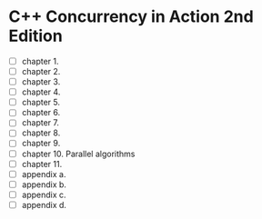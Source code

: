 # C++ Concurrency in Action 2nd Edition

* [ ] chapter 1. 
* [ ] chapter 2.
* [ ] chapter 3.
* [ ] chapter 4.
* [ ] chapter 5.
* [ ] chapter 6.
* [ ] chapter 7.
* [ ] chapter 8.
* [ ] chapter 9.
* [ ] chapter 10. Parallel algorithms
* [ ] chapter 11.
* [ ] appendix a.
* [ ] appendix b.
* [ ] appendix c.
* [ ] appendix d.
